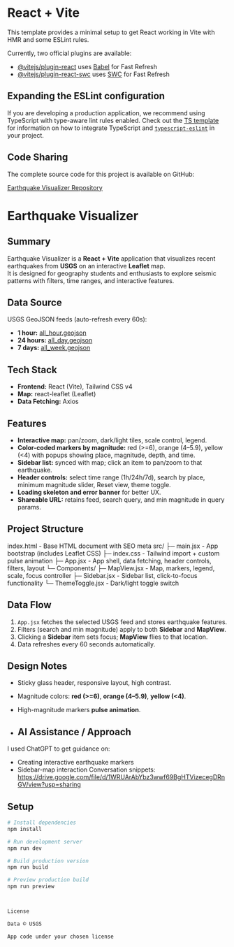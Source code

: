 # React + Vite

This template provides a minimal setup to get React working in Vite with HMR and some ESLint rules.

Currently, two official plugins are available:

- [@vitejs/plugin-react](https://github.com/vitejs/vite-plugin-react/blob/main/packages/plugin-react) uses [Babel](https://babeljs.io/) for Fast Refresh
- [@vitejs/plugin-react-swc](https://github.com/vitejs/vite-plugin-react/blob/main/packages/plugin-react-swc) uses [SWC](https://swc.rs/) for Fast Refresh

## Expanding the ESLint configuration

If you are developing a production application, we recommend using TypeScript with type-aware lint rules enabled. Check out the [TS template](https://github.com/vitejs/vite/tree/main/packages/create-vite/template-react-ts) for information on how to integrate TypeScript and [`typescript-eslint`](https://typescript-eslint.io) in your project.



## Code Sharing

The complete source code for this project is available on GitHub:

[Earthquake Visualizer Repository](https://github.com/ManishYadav52/Earthquake-Visualizer)


# Earthquake Visualizer

## Summary
Earthquake Visualizer is a **React + Vite** application that visualizes recent earthquakes from **USGS** on an interactive **Leaflet** map.  
It is designed for geography students and enthusiasts to explore seismic patterns with filters, time ranges, and interactive features.

## Data Source
USGS GeoJSON feeds (auto-refresh every 60s):
- **1 hour:** [all_hour.geojson](https://earthquake.usgs.gov/earthquakes/feed/v1.0/summary/all_hour.geojson)  
- **24 hours:** [all_day.geojson](https://earthquake.usgs.gov/earthquakes/feed/v1.0/summary/all_day.geojson)  
- **7 days:** [all_week.geojson](https://earthquake.usgs.gov/earthquakes/feed/v1.0/summary/all_week.geojson)  

## Tech Stack
- **Frontend:** React (Vite), Tailwind CSS v4  
- **Map:** react-leaflet (Leaflet)  
- **Data Fetching:** Axios  

## Features
- **Interactive map:** pan/zoom, dark/light tiles, scale control, legend.  
- **Color-coded markers by magnitude:** red (>=6), orange (4–5.9), yellow (<4) with popups showing place, magnitude, depth, and time.  
- **Sidebar list:** synced with map; click an item to pan/zoom to that earthquake.  
- **Header controls:** select time range (1h/24h/7d), search by place, minimum magnitude slider, Reset view, theme toggle.  
- **Loading skeleton and error banner** for better UX.  
- **Shareable URL:** retains feed, search query, and min magnitude in query params.  

## Project Structure
index.html - Base HTML document with SEO meta
src/
├─ main.jsx - App bootstrap (includes Leaflet CSS)
├─ index.css - Tailwind import + custom pulse animation
├─ App.jsx - App shell, data fetching, header controls, filters, layout
└─ Components/
├─ MapView.jsx - Map, markers, legend, scale, focus controller
├─ Sidebar.jsx - Sidebar list, click-to-focus functionality
└─ ThemeToggle.jsx - Dark/light toggle switch


## Data Flow
1. `App.jsx` fetches the selected USGS feed and stores earthquake features.  
2. Filters (search and min magnitude) apply to both **Sidebar** and **MapView**.  
3. Clicking a **Sidebar** item sets focus; **MapView** flies to that location.  
4. Data refreshes every 60 seconds automatically.  

## Design Notes
- Sticky glass header, responsive layout, high contrast.  
- Magnitude colors: **red (>=6)**, **orange (4–5.9)**, **yellow (<4)**.  
- High-magnitude markers **pulse animation**.

- ## AI Assistance / Approach
I used ChatGPT to get guidance on:
- Creating interactive earthquake markers
- Sidebar-map interaction
Conversation snippets: https://drive.google.com/file/d/1WRUArAbYbz3wwf69BgHTVizecegDRnGV/view?usp=sharing

## Setup
```bash
# Install dependencies
npm install

# Run development server
npm run dev

# Build production version
npm run build

# Preview production build
npm run preview



License

Data © USGS

App code under your chosen license

